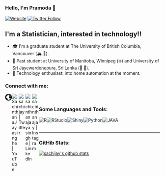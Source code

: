 ### Hello, I'm Pramoda 👋

[![Website](https://img.shields.io/website?label=sachi.xyz&style=for-the-badge&url=https%3A%2F%2Fsachi.xyz)](https://sachi.xyz)
[![Twitter Follow](https://img.shields.io/twitter/follow/sachijay?color=1DA1F2&logo=twitter&style=for-the-badge)](https://twitter.com/intent/follow?original_referer=https%3A%2F%2Fgithub.com%2Fsachijay&screen_name=sachijay)


## I'm a Statistician, interested in technology!!

- 🎓 I'm a graduate student at The University of British Columbia, Vancouver (🏔️ 🌊).
- 🏫 Past student at University of Manitoba, Winnipeg (❄️) and University of Sri Jayewardenepura, Sri Lanka (🌄 🌊).
- 🤖 Technology enthusiast: into home automation at the moment.


### Connect with me:

[<img align="left" alt="sachi.xyz" width="22px" src="https://raw.githubusercontent.com/iconic/open-iconic/master/svg/globe.svg" />][website]
[<img align="left" alt="SachinthanaJayasinghe | YouTube" width="22px" src="https://cdn.jsdelivr.net/npm/simple-icons@v3/icons/youtube.svg" />][youtube]
[<img align="left" alt="sachijay | Twitter" width="22px" src="https://cdn.jsdelivr.net/npm/simple-icons@v3/icons/twitter.svg" />][twitter]
[<img align="left" alt="sachinthanajayasinghe | LinkedIn" width="22px" src="https://cdn.jsdelivr.net/npm/simple-icons@v3/icons/linkedin.svg" />][linkedin]
[<img align="left" alt="sachinthanajay | Instagram" width="22px" src="https://cdn.jsdelivr.net/npm/simple-icons@v3/icons/instagram.svg" />][instagram]

<br />

### Some Languages and Tools:

[<img align="left" alt="R" height="26px" src="https://www.r-project.org/logo/Rlogo.png" />](https://www.r-project.org/)
[<img align="left" alt="RStudio" height="26px" src="https://d33wubrfki0l68.cloudfront.net/d790b8b5e7bce2bd942b191cced9d6e1b68f1c07/6a313/assets/img/rstudio-desktop@2x.png" />](https://rstudio.com/products/rstudio/)
[<img align="left" alt="Shiny" height="26px" src="https://teachdatascience.com/post/shiny1/shinyhex.jpg" />](https://shiny.rstudio.com/)
[<img align="left" alt="Python" height="26px" src="https://upload.wikimedia.org/wikipedia/commons/thumb/0/0a/Python.svg/1200px-Python.svg.png" />](https://www.python.org/)
[<img align="left" alt="JAVA" height="26px" src="https://upload.wikimedia.org/wikipedia/en/3/30/Java_programming_language_logo.svg" />](https://www.python.org/)

<br />
<br />

---

### GitHib Stats:

[![sachijay's github stats](https://github-readme-stats.vercel.app/api?username=sachijay&count_private=true&show_icons=true)](https://github.com/sachijay/github-readme-stats)


[website]: https://sachi.xyz
[twitter]: https://twitter.com/sachijay
[youtube]: https://youtube.com/c/SachinthanaJayasinghe
[instagram]: https://instagram.com/sachinthanajay
[linkedin]: https://linkedin.com/in/sachinthanajayasinghe